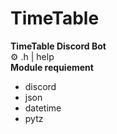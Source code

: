 # TimeTable
**TimeTable Discord Bot** <br>
⚙️ .h | help <br>
**Module requiement**
* discord
* json
* datetime
* pytz
